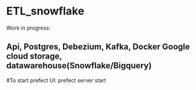 # ETL_snowflake
Work in progress:
  ## Api, Postgres, Debezium, Kafka, Docker Google cloud storage, datawarehouse(Snowflake/Bigquery)


#To start prefect UI: prefect server start

